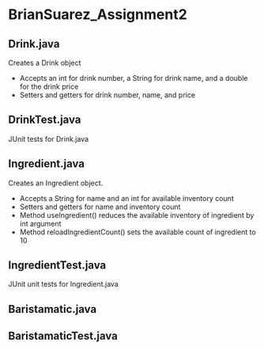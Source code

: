 # BrianSuarez_Assignment2

## Drink.java
Creates a Drink object
*   Accepts an int for drink number, a String for drink name, and a double for the drink price
*   Setters and getters for drink number, name, and price

## DrinkTest.java
JUnit tests for Drink.java

## Ingredient.java
Creates an Ingredient object. 

*   Accepts a String for name and an int for available inventory count
*   Setters and getters for name and inventory count
*   Method useIngredient() reduces the available inventory of ingredient by int argument
*   Method reloadIngredientCount() sets the available count of ingredient to 10

## IngredientTest.java
JUnit unit tests for Ingredient.java

## Baristamatic.java

## BaristamaticTest.java